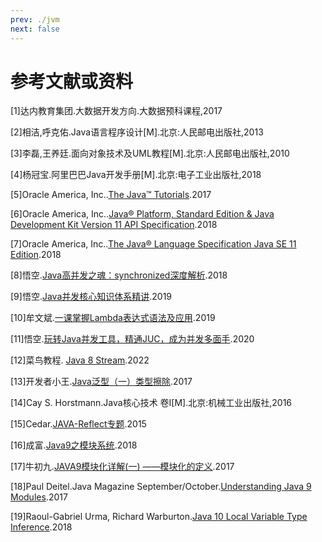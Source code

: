 ```yaml
---
prev: ./jvm
next: false
---
```


# 参考文献或资料
[1]达内教育集团.大数据开发方向.大数据预科课程,2017

[2]相洁,呼克佑.Java语言程序设计[M].北京:人民邮电出版社,2013

[3]李磊,王养廷.面向对象技术及UML教程[M].北京:人民邮电出版社,2010

[4]杨冠宝.阿里巴巴Java开发手册[M].北京:电子工业出版社,2018

[5]Oracle America, Inc..[The Java™ Tutorials](https://docs.oracle.com/javase/tutorial/index.html).2017  

[6]Oracle America, Inc..[Java® Platform, Standard Edition & Java Development Kit Version 11 API Specification](https://docs.oracle.com/en/java/javase/11/docs/api/index.html).2018  

[7]Oracle America, Inc..[The Java® Language Specification Java SE 11 Edition](https://docs.oracle.com/javase/specs/jls/se11/html/index.html).2018  

[8]悟空.[Java高并发之魂：synchronized深度解析](https://www.imooc.com/learn/1086).2018  

[9]悟空.[Java并发核心知识体系精讲](https://coding.imooc.com/class/362.html).2019  

[10]牟文斌.[一课掌握Lambda表达式语法及应用](https://www.imooc.com/course/introduction/id/1196).2019  

[11]悟空.[玩转Java并发工具，精通JUC，成为并发多面手](https://coding.imooc.com/class/409.html).2020  

[12]菜鸟教程. [Java 8 Stream](https://www.runoob.com/java/java8-streams.html).2022  

[13]开发者小王.[Java泛型（一）类型擦除](https://www.jianshu.com/p/2bfbe041e6b7).2017  

[14]Cay S. Horstmann.Java核心技术 卷I[M].北京:机械工业出版社,2016  

[15]Cedar.[JAVA-Reflect专题](https://www.imooc.com/learn/199).2015  

[16]成富.[Java9之模块系统](https://www.imooc.com/learn/997).2018  

[17]牛初九.[JAVA9模块化详解(一) ——模块化的定义](https://www.cnblogs.com/boboooo/p/8057680.html).2017  

[18]Paul Deitel.Java Magazine September/October.[Understanding Java 9 Modules](https://www.oracle.com/corporate/features/understanding-java-9-modules.html).2017  

[19]Raoul-Gabriel Urma, Richard Warburton.[Java 10 Local Variable Type Inference](https://developer.oracle.com/java/jdk-10-local-variable-type-inference.html).2018  